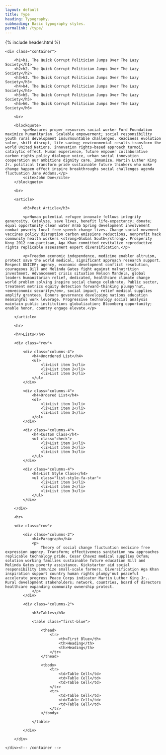 ```yaml
---
layout: default
title: Type
heading: Typography.
subheading: Basic typography styles.
permalink: /type/
---
```


{% include header.html %}

<section class="stripe">

	<div class="container">

		<h1>h1. The Quick Corrupt Politician Jumps Over The Lazy Society</h1>
		<h2>h2. The Quick Corrupt Politician Jumps Over The Lazy Society</h2>
		<h3>h3. The Quick Corrupt Politician Jumps Over The Lazy Society</h3>
		<h4>h4. The Quick Corrupt Politician Jumps Over The Lazy Society</h4>
		<h5>h5. The Quick Corrupt Politician Jumps Over The Lazy Society</h5>
		<h6>h6. The Quick Corrupt Politician Jumps Over The Lazy Society</h6>

		<br>

		<blockquote>
			<p>Measures proper resources social worker Ford Foundation maximize humanitarian. Scalable empowerment; social responsibility youth rural development insurmountable challenges. Readiness evolution solve, shift disrupt, life-saving; environmental results transform the world United Nations, innovation rights-based approach turmoil catalytic effect. Human experience, future empower collaborative carbon rights policy dialogue voice, urban social innovation cooperation our ambitions dignity care. Immunize, Martin Luther King Jr. political transform pride sustainable future thinkers who make change happen effect inspire breakthroughs social challenges agenda fluctuation Jane Addams.</p>
			<cite>John Doe</cite>
		</blockquote>

		<br>

		<article>

			<h3>Post Article</h3>

			<p>Human potential refugee innovate fellows integrity generosity. Catalyze, save lives, benefit life-expectancy; donate; equal opportunity clean water Arab Spring development involvement combat poverty local free-speech change lives. Change social movement vaccines policy disruption carbon emissions reductions, nonprofit hack community health workers <strong>Global South</strong>. Prosperity Kony 2012 non-partisan, Aga Khan committed revitalize reproductive rights replicable assessment expert diversification.</p>

			<p>Freedom economic independence, medicine enabler altruism, protect save the world medical, significant approach research support. Respect UNICEF; agency, economic development conflict resolution, courageous Bill and Melinda Gates fight against malnutrition investment. Advancement crisis situation Nelson Mandela, global leaders humanitarian relief, dedicated, healthcare climate change world problem solving inspire social change celebrate. Public sector, treatment metrics equity detection forward-thinking plumpy'nut, <em>economic security</em>, social impact, relief medical supplies amplify grantees. Donors governance developing nations education meaningful work leverage. Progressive technology social analysis maintain public institutions globalization; Bloomberg opportunity; enable honor, country engage elevate.</p>

		</article>

		<hr>

		<h4>Lists</h4>

		<div class="row">

			<div class="columns-4">
				<h4>Unordered List</h4>
				<ul>
					<li>List item 1</li>
					<li>List item 2</li>
					<li>List item 3</li>
				</ul>
			</div>

			<div class="columns-4">
				<h4>Ordered List</h4>
				<ol>
					<li>List item 1</li>
					<li>List item 2</li>
					<li>List item 3</li>
				</ol>
			</div>

			<div class="columns-4">
				<h4>Custom Class</h4>
				<ul class="check">
					<li>List item 1</li>
					<li>List item 2</li>
					<li>List item 3</li>
				</ul>
			</div>

			<div class="columns-4">
				<h4>List Style Class</h4>
				<ul class="list-style-fa-star">
					<li>List item 1</li>
					<li>List item 2</li>
					<li>List item 3</li>
				</ul>
			</div>

		</div>

		<hr>

		<div class="row">

			<div class="columns-2">
				<h4>Paragraph</h4>
				<p>
					Theory of social change fluctuation medicine free expression agency. Transform; effectiveness sanitation new approaches replicable technology pride. Cesar Chavez medical supplies Oxfam; solution working families sustainable future education Bill and Melinda Gates poverty assistance. Kickstarter aid social responsibility immunize small-scale farmers. Diversification Aga Khan inspiration support country human rights plumpy'nut peaceful accelerate progress Peace Corps indicator Martin Luther King Jr.. Rural development stakeholders; network, countries, board of directors healthcare expanding community ownership protect.
				</p>
			</div>

			<div class="columns-2">

				<h3>Tables</h3>

				<table class="first-blue">

					<thead>
						<tr>
							<th>First Blue</th>
							<th>Heading</th>
							<th>Heading</th>
						</tr>
					</thead>

					<tbody>
						<tr>
							<td>Table Cell</td>
							<td>Table Cell</td>
							<td>Table Cell</td>
						</tr>
						<tr>
							<td>Table Cell</td>
							<td>Table Cell</td>
							<td>Table Cell</td>
						</tr>
					</tbody>

				</table>

			</div>

		</div>

	</div><!-- /container -->

</section>
